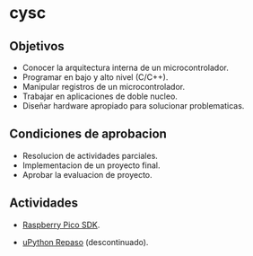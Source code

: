 # cysc

## Objetivos

- Conocer la arquitectura interna de un microcontrolador.
- Programar en bajo y alto nivel (C/C++).
- Manipular registros de un microcontrolador.
- Trabajar en aplicaciones de doble nucleo.
- Diseñar hardware apropiado para solucionar problematicas.

## Condiciones de aprobacion

- Resolucion de actividades parciales.
- Implementacion de un proyecto final.
- Aprobar la evaluacion de proyecto.

## Actividades

- [Raspberry Pico SDK][act01].


- [uPython Repaso][act01-old] (descontinuado).

[act01]: https://github.com/impatrq/cysc/tree/act01/c-sdk
[act01-old]: https://github.com/impatrq/cysc/tree/act01/upython-repaso
